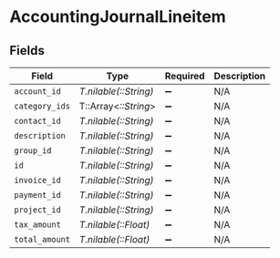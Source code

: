# AccountingJournalLineitem


## Fields

| Field                 | Type                  | Required              | Description           |
| --------------------- | --------------------- | --------------------- | --------------------- |
| `account_id`          | *T.nilable(::String)* | :heavy_minus_sign:    | N/A                   |
| `category_ids`        | T::Array<*::String*>  | :heavy_minus_sign:    | N/A                   |
| `contact_id`          | *T.nilable(::String)* | :heavy_minus_sign:    | N/A                   |
| `description`         | *T.nilable(::String)* | :heavy_minus_sign:    | N/A                   |
| `group_id`            | *T.nilable(::String)* | :heavy_minus_sign:    | N/A                   |
| `id`                  | *T.nilable(::String)* | :heavy_minus_sign:    | N/A                   |
| `invoice_id`          | *T.nilable(::String)* | :heavy_minus_sign:    | N/A                   |
| `payment_id`          | *T.nilable(::String)* | :heavy_minus_sign:    | N/A                   |
| `project_id`          | *T.nilable(::String)* | :heavy_minus_sign:    | N/A                   |
| `tax_amount`          | *T.nilable(::Float)*  | :heavy_minus_sign:    | N/A                   |
| `total_amount`        | *T.nilable(::Float)*  | :heavy_minus_sign:    | N/A                   |